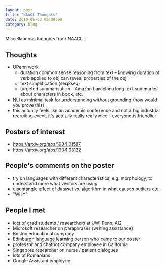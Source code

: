 ```yaml
---
layout: post
title: "NAACL Thoughts"
date: 2019-06-03 00:00:00
category: blog
---
```


Miscellaneous thoughts from NAACL...

## Thoughts
* UPenn work
    * duration common sense reasoning from text – knowing duration of verb applied to obj can reveal properties of the obj
    * text simplification (seq2seq)
    * targeted summarisation – Amazon barcelona long text summaries about characters in book, etc.
* NLI as minimal task for understanding without grounding (how would you prove this)
* this actually feels like an academic conference and not a big industrial recruiting event, it's actually really really nice – everyone is friendlier

## Posters of interest
* https://arxiv.org/abs/1904.01587
* https://arxiv.org/abs/1904.03122

## People's comments on the poster
* try on languages with different characteristics, e.g. morphology, to understand more what vectors are using
* disentangle effect of dataset vs. algorithm in what causes outliers etc.
* "WHY"

## People I met
* lots of grad students / researchers at UW, Penn, AI2
* Microsoft researcher on paraphrases (writing assistance)
* Boston educational company
* Edinburgh language learning person who came to our poster
* professor and chatbot company employee in California
* Singapore researcher on nurse / patient dialogues
* lots of Romanians
* Google Assistant employee
